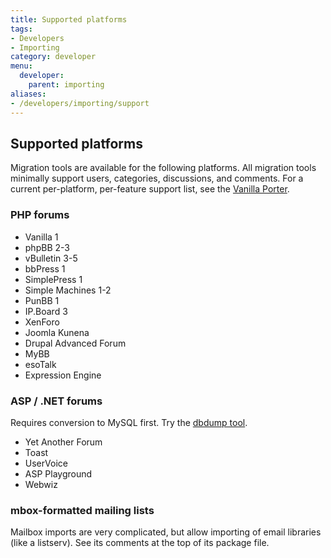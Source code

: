 ```yaml
---
title: Supported platforms
tags:
- Developers
- Importing
category: developer
menu:
  developer:
    parent: importing
aliases:
- /developers/importing/support
---
```

## Supported platforms

Migration tools are available for the following platforms. All migration tools minimally support users, categories, discussions, and comments. For a current per-platform, per-feature support list, see the [Vanilla Porter](https://open.vanillaforums.com/addon/porter-core).

### PHP forums

* Vanilla 1
* phpBB 2-3
* vBulletin 3-5
* bbPress 1
* SimplePress 1
* Simple Machines 1-2
* PunBB 1
* IP.Board 3
* XenForo
* Joomla Kunena
* Drupal Advanced Forum
* MyBB
* esoTalk
* Expression Engine

### ASP / .NET forums

Requires conversion to MySQL first. Try the [dbdump tool](https://github.com/tburry/dbdump).

* Yet Another Forum
* Toast
* UserVoice
* ASP Playground
* Webwiz

### mbox-formatted mailing lists

Mailbox imports are very complicated, but allow importing of email libraries (like a listserv). See its comments at the top of its package file.
